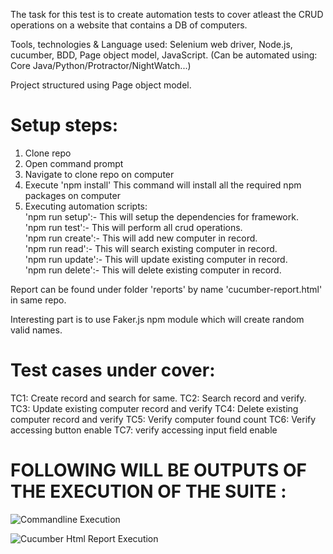 
The task for this test is to create automation tests to cover atleast the CRUD operations on a website that contains a DB of computers.

Tools, technologies & Language used:
Selenium web driver, Node.js, cucumber, BDD, Page object model, JavaScript.
(Can be automated using:
Core Java/Python/Protractor/NightWatch...)

Project structured using Page object model.

# Setup steps:
1. Clone repo
2. Open command prompt
3. Navigate to clone repo on computer
4. Execute 'npm install'
This command will install all the required npm packages on computer
5. Executing automation scripts:<br/>
'npm run setup':-
This will setup the dependencies for framework.<br/>
'npm run test':-
This will perform all crud operations.<br/>
'npm run create':-
This will add new computer in record.<br/>
'npm run read':-
This will search existing computer in record.<br/>
'npm run update':-
This will update existing computer in record.<br/>
'npm run delete':-
This will delete existing computer in record.

Report can be found under folder 'reports' by name 'cucumber-report.html' in same repo.

Interesting part is to use Faker.js npm module which will create random valid names.

# Test cases under cover:
TC1: Create record and search for same.
TC2: Search record and verify.
TC3: Update existing computer record and verify
TC4: Delete existing computer record and verify
TC5: Verify computer found count
TC6: Verify accessing button enable
TC7: verify accessing input field enable

# FOLLOWING WILL BE OUTPUTS OF THE EXECUTION OF THE SUITE :

![Commandline Execution](https://github.com/gaurav-lad/xebia_automation_assignment_crud/blob/master/img/comandline_execution.png)


![Cucumber Html Report Execution](https://github.com/gaurav-lad/xebia_automation_assignment_crud/blob/master/img/crud_execution.png)
